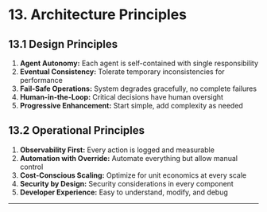 # 13. Architecture Principles

## 13.1 Design Principles
1. **Agent Autonomy:** Each agent is self-contained with single responsibility
2. **Eventual Consistency:** Tolerate temporary inconsistencies for performance
3. **Fail-Safe Operations:** System degrades gracefully, no complete failures
4. **Human-in-the-Loop:** Critical decisions have human oversight
5. **Progressive Enhancement:** Start simple, add complexity as needed

## 13.2 Operational Principles
1. **Observability First:** Every action is logged and measurable
2. **Automation with Override:** Automate everything but allow manual control
3. **Cost-Conscious Scaling:** Optimize for unit economics at every scale
4. **Security by Design:** Security considerations in every component
5. **Developer Experience:** Easy to understand, modify, and debug

---
